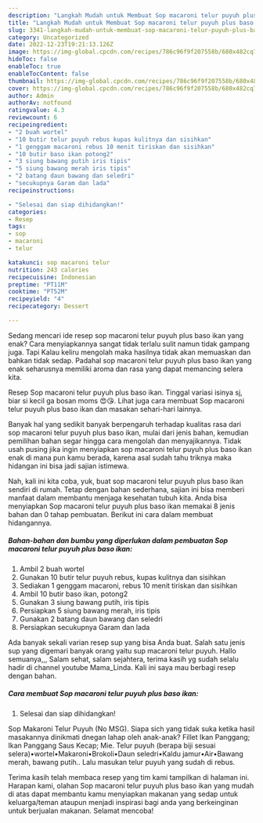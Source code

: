 ```yaml
---
description: "Langkah Mudah untuk Membuat Sop macaroni telur puyuh plus baso ikan yang Sempurna, Buat Buka Puasa Bisa Manjain Lidah"
title: "Langkah Mudah untuk Membuat Sop macaroni telur puyuh plus baso ikan yang Sempurna, Buat Buka Puasa Bisa Manjain Lidah"
slug: 3341-langkah-mudah-untuk-membuat-sop-macaroni-telur-puyuh-plus-baso-ikan-yang-sempurna-buat-buka-puasa-bisa-manjain-lidah
category: Uncategorized
date: 2022-12-23T19:21:13.126Z
image: https://img-global.cpcdn.com/recipes/786c96f9f207558b/680x482cq70/sop-macaroni-telur-puyuh-plus-baso-ikan-foto-resep-utama.jpg
hideToc: false
enableToc: true
enableTocContent: false
thumbnail: https://img-global.cpcdn.com/recipes/786c96f9f207558b/680x482cq70/sop-macaroni-telur-puyuh-plus-baso-ikan-foto-resep-utama.jpg
cover: https://img-global.cpcdn.com/recipes/786c96f9f207558b/680x482cq70/sop-macaroni-telur-puyuh-plus-baso-ikan-foto-resep-utama.jpg
author: Admin
authorAv: notfound
ratingvalue: 4.3
reviewcount: 6
recipeingredient:
- "2 buah wortel"
- "10 butir telur puyuh rebus kupas kulitnya dan sisihkan"
- "1 genggam macaroni rebus 10 menit tiriskan dan sisihkan"
- "10 butir baso ikan potong2"
- "3 siung bawang putih iris tipis"
- "5 siung bawang merah iris tipis"
- "2 batang daun bawang dan seledri"
- "secukupnya Garam dan lada"
recipeinstructions:

- "Selesai dan siap dihidangkan!"
categories:
- Resep
tags:
- sop
- macaroni
- telur

katakunci: sop macaroni telur 
nutrition: 243 calories
recipecuisine: Indonesian
preptime: "PT11M"
cooktime: "PT52M"
recipeyield: "4"
recipecategory: Dessert

---
```



Sedang mencari ide resep sop macaroni telur puyuh plus baso ikan yang enak? Cara menyiapkannya sangat tidak terlalu sulit namun tidak gampang juga. Tapi Kalau keliru mengolah maka hasilnya tidak akan memuaskan dan bahkan tidak sedap. Padahal sop macaroni telur puyuh plus baso ikan yang enak seharusnya memiliki aroma dan rasa yang dapat memancing selera kita.


Resep Sop macaroni telur puyuh plus baso ikan. Tinggal variasi isinya sj, biar si kecil ga bosan moms 😍😘. Lihat juga cara membuat Sop macaroni telur puyuh plus baso ikan dan masakan sehari-hari lainnya.

Banyak hal yang sedikit banyak berpengaruh terhadap kualitas rasa dari sop macaroni telur puyuh plus baso ikan, mulai dari jenis bahan, kemudian pemilihan bahan segar hingga cara mengolah dan menyajikannya. Tidak usah pusing jika ingin menyiapkan sop macaroni telur puyuh plus baso ikan enak di mana pun kamu berada, karena asal sudah tahu triknya maka hidangan ini bisa jadi sajian istimewa.


Nah, kali ini kita coba, yuk, buat sop macaroni telur puyuh plus baso ikan sendiri di rumah. Tetap dengan bahan sederhana, sajian ini bisa memberi manfaat dalam membantu menjaga kesehatan tubuh kita. Anda bisa menyiapkan Sop macaroni telur puyuh plus baso ikan memakai 8 jenis bahan dan 0 tahap pembuatan. Berikut ini cara dalam membuat hidangannya.

<!--inarticleads1-->

##### Bahan-bahan dan bumbu yang diperlukan dalam pembuatan Sop macaroni telur puyuh plus baso ikan:

1. Ambil 2 buah wortel
1. Gunakan 10 butir telur puyuh rebus, kupas kulitnya dan sisihkan
1. Sediakan 1 genggam macaroni, rebus 10 menit tiriskan dan sisihkan
1. Ambil 10 butir baso ikan, potong2
1. Gunakan 3 siung bawang putih, iris tipis
1. Persiapkan 5 siung bawang merah, iris tipis
1. Gunakan 2 batang daun bawang dan seledri
1. Persiapkan secukupnya Garam dan lada


Ada banyak sekali varian resep sup yang bisa Anda buat. Salah satu jenis sup yang digemari banyak orang yaitu sup macaroni telur puyuh. Hallo semuanya,,, Salam sehat, salam sejahtera, terima kasih yg sudah selalu hadir di channel youtube Mama_Linda. Kali ini saya mau berbagi resep dengan bahan. 

<!--inarticleads2-->

##### Cara membuat Sop macaroni telur puyuh plus baso ikan:


1. Selesai dan siap dihidangkan!

Sop Makaroni Telur Puyuh (No MSG). Siapa sich yang tidak suka ketika hasil masakannya dinikmati dnegan lahap oleh anak-anak? Fillet Ikan Panggang; Ikan Panggang Saus Kecap; Mie. Telur puyuh (berapa biji sesuai selera)•wortel•Makaroni•Brokoli•Daun seledri•Kaldu jamur•Air•Bawang merah, bawang putih.. Lalu masukan telur puyuh yang sudah di rebus. 

Terima kasih telah membaca resep yang tim kami tampilkan di halaman ini. Harapan kami, olahan Sop macaroni telur puyuh plus baso ikan yang mudah di atas dapat membantu kamu menyiapkan makanan yang sedap untuk keluarga/teman ataupun menjadi inspirasi bagi anda yang berkeinginan untuk berjualan makanan. Selamat mencoba!
